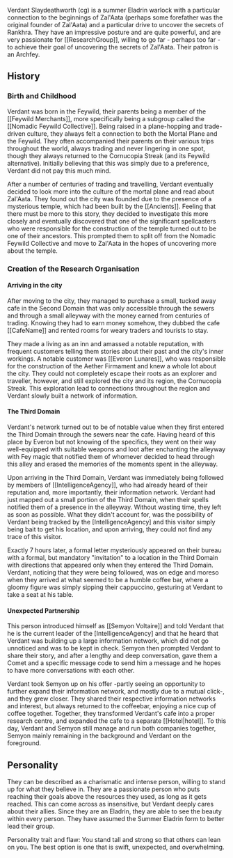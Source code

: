 Verdant Slaydeathworth (cg) is a summer Eladrin warlock with a particular connection to the beginnings of Zal'Aata (perhaps some forefather was the original founder of Zal'Aata) and a particular drive to uncover the secrets of Rankhra. They have an impressive posture and are quite powerful, and are very passionate for [[ResearchGroup]], willing to go far - perhaps too far - to achieve their goal of uncovering the secrets of Zal'Aata. Their patron is an Archfey.
## History
### Birth and Childhood
Verdant was born in the Feywild, their parents being a member of the [[Feywild Merchants]], more specifically being a subgroup called the [[Nomadic Feywild Collective]]. Being raised in a plane-hopping and trade-driven culture, they always felt a connection to both the Mortal Plane and the Feywild. They often accompanied their parents on their various trips throughout the world, always trading and never lingering in one spot, though they always returned to the Cornucopia Streak (and its Feywild alternative). Initially believing that this was simply due to a preference, Verdant did not pay this much mind.

After a number of centuries of trading and travelling, Verdant eventually decided to look more into the culture of the mortal plane and read about Zal'Aata. They found out the city was founded due to the presence of a mysterious temple, which had been built by the [[Ancients]]. Feeling that there must be more to this story, they decided to investigate this more closely and eventually discovered that one of the significant spellcasters who were responsible for the construction of the temple turned out to be one of their ancestors. This prompted them to split off from the Nomadic Feywild Collective and move to Zal'Aata in the hopes of uncovering more about the temple.
### Creation of the Research Organisation
#### Arriving in the city
After moving to the city, they managed to purchase a small, tucked away cafe in the Second Domain that was only accessible through the sewers and through a small alleyway with the money earned from centuries of trading. Knowing they had to earn money somehow, they dubbed the cafe [[CafeName]] and rented rooms for weary traders and tourists to stay. 

They made a living as an inn and amassed a notable reputation, with frequent customers telling them stories about their past and the city's inner workings. A notable customer was [[Everon Lunares]], who was responsible for the construction of the Aether Firmament and knew a whole lot about the city. They could not completely escape their roots as an explorer and traveller, however, and still explored the city and its region, the Cornucopia Streak. This exploration lead to connections throughout the region and Verdant slowly built a network of information.

#### The Third Domain
Verdant's network turned out to be of notable value when they first entered the Third Domain through the sewers near the cafe. Having heard of this place by Everon but not knowing of the specifics, they went on their way well-equipped with suitable weapons and loot after enchanting the alleyway with Fey magic that notified them of whomever decided to head through this alley and erased the memories of the moments spent in the alleyway.

Upon arriving in the Third Domain, Verdant was immediately being followed by members of [[IntelligenceAgency]], who had already heard of their reputation and, more importantly, their information network. Verdant had just mapped out a small portion of the Third Domain, when their spells notified them of a presence in the alleyway. Without wasting time, they left as soon as possible. What they didn't account for, was the possibility of Verdant being tracked by the [IntelligenceAgency] and this visitor simply being bait to get his location, and upon arriving, they could not find any trace of this visitor.

Exactly 7 hours later, a formal letter mysteriously appeared on their bureau with a formal, but mandatory "invitation" to a location in the Third Domain with directions that appeared only when they entered the Third Domain. Verdant, noticing that they were being followed, was on edge and moreso when they arrived at what seemed to be a humble coffee bar, where a gloomy figure was simply sipping their cappuccino, gesturing at Verdant to take a seat at his table.
#### Unexpected Partnership
This person introduced himself as [[Semyon Voltaire]] and told Verdant that he is the current leader of the [IntelligenceAgency] and that he heard that Verdant was building up a large information network, which did not go unnoticed and was to be kept in check. Semyon then prompted Verdant to share their story, and after a lengthy and deep conversation, gave them a Comet and a specific message code to send him a message and he hopes to have more conversations with each other.

Verdant took Semyon up on his offer -partly seeing an opportunity to further expand their information network, and mostly due to a mutual click-, and they grew closer. They shared their respective information networks and interest, but always returned to the coffeebar, enjoying a nice cup of coffee together. Together, they transformed Verdant's cafe into a proper research centre, and expanded the cafe to a separate [[Hotel|hotel]]. To this day, Verdant and Semyon still manage and run both companies together, Semyon mainly remaining in the background and Verdant on the foreground.
## Personality
They can be described as a charismatic and intense person, willing to stand up for what they believe in. They are a passionate person who puts reaching their goals above the resources they used, as long as it gets reached. This can come across as insensitive, but Verdant deeply cares about their allies. Since they are an Eladrin, they are able to see the beauty within every person. They have assumed the Summer Eladrin form to better lead their group.

Personality trait and flaw: You stand tall and strong so that others can lean on you. The best option is one that is swift, unexpected, and overwhelming.



